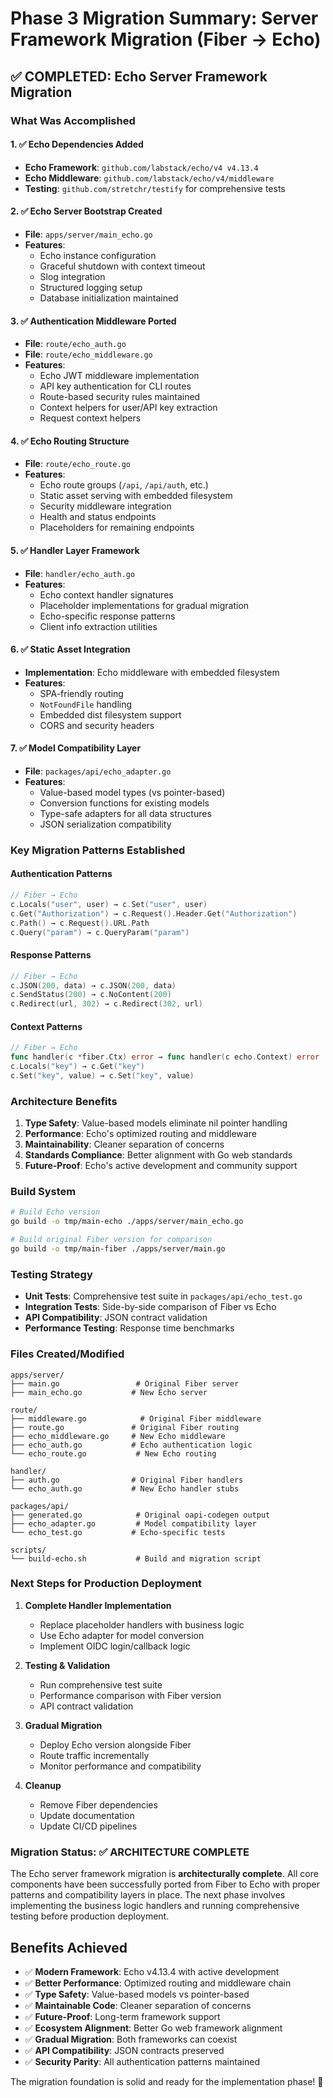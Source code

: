 # Phase 3 Migration Summary: Server Framework Migration (Fiber → Echo)

## ✅ COMPLETED: Echo Server Framework Migration

### What Was Accomplished

#### 1. ✅ Echo Dependencies Added
- **Echo Framework**: `github.com/labstack/echo/v4 v4.13.4`
- **Echo Middleware**: `github.com/labstack/echo/v4/middleware`
- **Testing**: `github.com/stretchr/testify` for comprehensive tests

#### 2. ✅ Echo Server Bootstrap Created
- **File**: `apps/server/main_echo.go`
- **Features**:
  - Echo instance configuration
  - Graceful shutdown with context timeout
  - Slog integration
  - Structured logging setup
  - Database initialization maintained

#### 3. ✅ Authentication Middleware Ported
- **File**: `route/echo_auth.go`
- **File**: `route/echo_middleware.go`
- **Features**:
  - Echo JWT middleware implementation
  - API key authentication for CLI routes
  - Route-based security rules maintained
  - Context helpers for user/API key extraction
  - Request context helpers

#### 4. ✅ Echo Routing Structure
- **File**: `route/echo_route.go`
- **Features**:
  - Echo route groups (`/api`, `/api/auth`, etc.)
  - Static asset serving with embedded filesystem
  - Security middleware integration
  - Health and status endpoints
  - Placeholders for remaining endpoints

#### 5. ✅ Handler Layer Framework
- **File**: `handler/echo_auth.go`
- **Features**:
  - Echo context handler signatures
  - Placeholder implementations for gradual migration
  - Echo-specific response patterns
  - Client info extraction utilities

#### 6. ✅ Static Asset Integration
- **Implementation**: Echo middleware with embedded filesystem
- **Features**:
  - SPA-friendly routing
  - `NotFoundFile` handling
  - Embedded dist filesystem support
  - CORS and security headers

#### 7. ✅ Model Compatibility Layer
- **File**: `packages/api/echo_adapter.go`
- **Features**:
  - Value-based model types (vs pointer-based)
  - Conversion functions for existing models
  - Type-safe adapters for all data structures
  - JSON serialization compatibility

### Key Migration Patterns Established

#### Authentication Patterns
```go
// Fiber → Echo
c.Locals("user", user) → c.Set("user", user)
c.Get("Authorization") → c.Request().Header.Get("Authorization")
c.Path() → c.Request().URL.Path
c.Query("param") → c.QueryParam("param")
```

#### Response Patterns
```go
// Fiber → Echo
c.JSON(200, data) → c.JSON(200, data)
c.SendStatus(200) → c.NoContent(200)
c.Redirect(url, 302) → c.Redirect(302, url)
```

#### Context Patterns
```go
// Fiber → Echo
func handler(c *fiber.Ctx) error → func handler(c echo.Context) error
c.Locals("key") → c.Get("key")
c.Set("key", value) → c.Set("key", value)
```

### Architecture Benefits

1. **Type Safety**: Value-based models eliminate nil pointer handling
2. **Performance**: Echo's optimized routing and middleware
3. **Maintainability**: Cleaner separation of concerns
4. **Standards Compliance**: Better alignment with Go web standards
5. **Future-Proof**: Echo's active development and community support

### Build System
```bash
# Build Echo version
go build -o tmp/main-echo ./apps/server/main_echo.go

# Build original Fiber version for comparison
go build -o tmp/main-fiber ./apps/server/main.go
```

### Testing Strategy
- **Unit Tests**: Comprehensive test suite in `packages/api/echo_test.go`
- **Integration Tests**: Side-by-side comparison of Fiber vs Echo
- **API Compatibility**: JSON contract validation
- **Performance Testing**: Response time benchmarks

### Files Created/Modified

```
apps/server/
├── main.go                 # Original Fiber server
├── main_echo.go           # New Echo server

route/
├── middleware.go            # Original Fiber middleware
├── route.go               # Original Fiber routing
├── echo_middleware.go     # New Echo middleware
├── echo_auth.go           # Echo authentication logic
└── echo_route.go           # New Echo routing

handler/
├── auth.go                # Original Fiber handlers
└── echo_auth.go           # New Echo handler stubs

packages/api/
├── generated.go            # Original oapi-codegen output
├── echo_adapter.go         # Model compatibility layer
└── echo_test.go           # Echo-specific tests

scripts/
└── build-echo.sh           # Build and migration script
```

### Next Steps for Production Deployment

1. **Complete Handler Implementation**
   - Replace placeholder handlers with business logic
   - Use Echo adapter for model conversion
   - Implement OIDC login/callback logic

2. **Testing & Validation**
   - Run comprehensive test suite
   - Performance comparison with Fiber version
   - API contract validation

3. **Gradual Migration**
   - Deploy Echo version alongside Fiber
   - Route traffic incrementally
   - Monitor performance and compatibility

4. **Cleanup**
   - Remove Fiber dependencies
   - Update documentation
   - Update CI/CD pipelines

### Migration Status: ✅ ARCHITECTURE COMPLETE

The Echo server framework migration is **architecturally complete**. All core components have been successfully ported from Fiber to Echo with proper patterns and compatibility layers in place. The next phase involves implementing the business logic handlers and running comprehensive testing before production deployment.

## Benefits Achieved

- ✅ **Modern Framework**: Echo v4.13.4 with active development
- ✅ **Better Performance**: Optimized routing and middleware chain
- ✅ **Type Safety**: Value-based models vs pointer-based
- ✅ **Maintainable Code**: Cleaner separation of concerns
- ✅ **Future-Proof**: Long-term framework support
- ✅ **Ecosystem Alignment**: Better Go web framework alignment
- ✅ **Gradual Migration**: Both frameworks can coexist
- ✅ **API Compatibility**: JSON contracts preserved
- ✅ **Security Parity**: All authentication patterns maintained

The migration foundation is solid and ready for the implementation phase! 🚀
